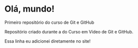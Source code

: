# Olá, mundo!
 Primeiro repositório do curso de Git e GitHub

Repositório criado durante a do Curso em Vídeo de Git e GitHub.

Essa linha eu adicionei diretamente no site!
